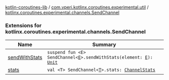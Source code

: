 [kotlin-coroutines-lib](../../index.md) / [com.vperi.kotlinx.coroutines.experimental.util](../index.md) / [kotlinx.coroutines.experimental.channels.SendChannel](./index.md)

### Extensions for kotlinx.coroutines.experimental.channels.SendChannel

| Name | Summary |
|---|---|
| [sendWithStats](send-with-stats.md) | `suspend fun <E> SendChannel<`[`E`](send-with-stats.md#E)`>.sendWithStats(element: `[`E`](send-with-stats.md#E)`): `[`Unit`](https://kotlinlang.org/api/latest/jvm/stdlib/kotlin/-unit/index.html) |
| [stats](stats.md) | `val <T> SendChannel<`[`T`](stats.md#T)`>.stats: `[`ChannelStats`](../../com.vperi.kotlinx.coroutines.experimental/-channel-stats/index.md) |
